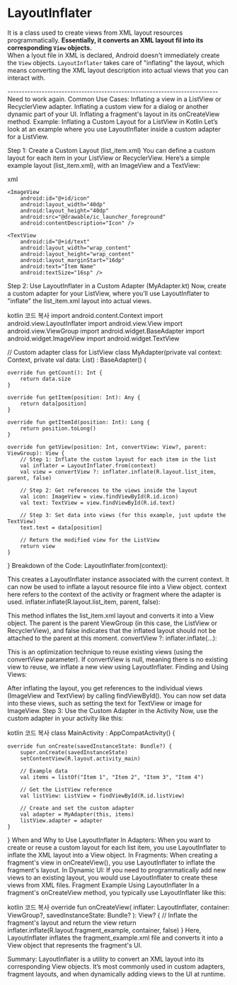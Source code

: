 # LayoutInflater
It is a class used to create views from XML layout resources programmatically. **Essentially, it converts an XML layout fil into its corresponding `View` objects.**  
When a lyout file in XML is declared, Android doesn't immediately create the `View` objects. `LayoutInflater` takes care of "inflating" the layout, which means converting the XML layout description into actual views that you can interact with.

-------------------------------------------------------------------------- Need to work again.
Common Use Cases:
Inflating a view in a ListView or RecyclerView adapter.
Inflating a custom view for a dialog or another dynamic part of your UI.
Inflating a fragment's layout in its onCreateView method.
Example: Inflating a Custom Layout for a ListView in Kotlin
Let’s look at an example where you use LayoutInflater inside a custom adapter for a ListView.

Step 1: Create a Custom Layout (list_item.xml)
You can define a custom layout for each item in your ListView or RecyclerView. Here’s a simple example layout (list_item.xml), with an ImageView and a TextView:

xml
<?xml version="1.0" encoding="utf-8"?>
<LinearLayout xmlns:android="http://schemas.android.com/apk/res/android"
    android:layout_width="match_parent"
    android:layout_height="wrap_content"
    android:orientation="horizontal"
    android:padding="8dp">

    <ImageView
        android:id="@+id/icon"
        android:layout_width="40dp"
        android:layout_height="40dp"
        android:src="@drawable/ic_launcher_foreground"
        android:contentDescription="Icon" />

    <TextView
        android:id="@+id/text"
        android:layout_width="wrap_content"
        android:layout_height="wrap_content"
        android:layout_marginStart="16dp"
        android:text="Item Name"
        android:textSize="16sp" />
</LinearLayout>
Step 2: Use LayoutInflater in a Custom Adapter (MyAdapter.kt)
Now, create a custom adapter for your ListView, where you’ll use LayoutInflater to "inflate" the list_item.xml layout into actual views.

kotlin
코드 복사
import android.content.Context
import android.view.LayoutInflater
import android.view.View
import android.view.ViewGroup
import android.widget.BaseAdapter
import android.widget.ImageView
import android.widget.TextView

// Custom adapter class for ListView
class MyAdapter(private val context: Context, private val data: List<String>) : BaseAdapter() {

    override fun getCount(): Int {
        return data.size
    }

    override fun getItem(position: Int): Any {
        return data[position]
    }

    override fun getItemId(position: Int): Long {
        return position.toLong()
    }

    override fun getView(position: Int, convertView: View?, parent: ViewGroup): View {
        // Step 1: Inflate the custom layout for each item in the list
        val inflater = LayoutInflater.from(context)
        val view = convertView ?: inflater.inflate(R.layout.list_item, parent, false)

        // Step 2: Get references to the views inside the layout
        val icon: ImageView = view.findViewById(R.id.icon)
        val text: TextView = view.findViewById(R.id.text)

        // Step 3: Set data into views (for this example, just update the TextView)
        text.text = data[position]

        // Return the modified view for the ListView
        return view
    }
}
Breakdown of the Code:
LayoutInflater.from(context):

This creates a LayoutInflater instance associated with the current context. It can now be used to inflate a layout resource file into a View object.
context here refers to the context of the activity or fragment where the adapter is used.
inflater.inflate(R.layout.list_item, parent, false):

This method inflates the list_item.xml layout and converts it into a View object. The parent is the parent ViewGroup (in this case, the ListView or RecyclerView), and false indicates that the inflated layout should not be attached to the parent at this moment.
convertView ?: inflater.inflate(...):

This is an optimization technique to reuse existing views (using the convertView parameter). If convertView is null, meaning there is no existing view to reuse, we inflate a new view using LayoutInflater.
Finding and Using Views:

After inflating the layout, you get references to the individual views (ImageView and TextView) by calling findViewById().
You can now set data into these views, such as setting the text for TextView or image for ImageView.
Step 3: Use the Custom Adapter in the Activity
Now, use the custom adapter in your activity like this:

kotlin
코드 복사
class MainActivity : AppCompatActivity() {

    override fun onCreate(savedInstanceState: Bundle?) {
        super.onCreate(savedInstanceState)
        setContentView(R.layout.activity_main)

        // Example data
        val items = listOf("Item 1", "Item 2", "Item 3", "Item 4")

        // Get the ListView reference
        val listView: ListView = findViewById(R.id.listView)

        // Create and set the custom adapter
        val adapter = MyAdapter(this, items)
        listView.adapter = adapter
    }
}
When and Why to Use LayoutInflater
In Adapters: When you want to create or reuse a custom layout for each list item, you use LayoutInflater to inflate the XML layout into a View object.
In Fragments: When creating a fragment's view in onCreateView(), you use LayoutInflater to inflate the fragment's layout.
In Dynamic UI: If you need to programmatically add new views to an existing layout, you would use LayoutInflater to create these views from XML files.
Fragment Example Using LayoutInflater
In a fragment's onCreateView method, you typically use LayoutInflater like this:

kotlin
코드 복사
override fun onCreateView(
    inflater: LayoutInflater, container: ViewGroup?,
    savedInstanceState: Bundle?
): View? {
    // Inflate the fragment's layout and return the view
    return inflater.inflate(R.layout.fragment_example, container, false)
}
Here, LayoutInflater inflates the fragment_example.xml file and converts it into a View object that represents the fragment's UI.

Summary:
LayoutInflater is a utility to convert an XML layout into its corresponding View objects.
It’s most commonly used in custom adapters, fragment layouts, and when dynamically adding views to the UI at runtime.
